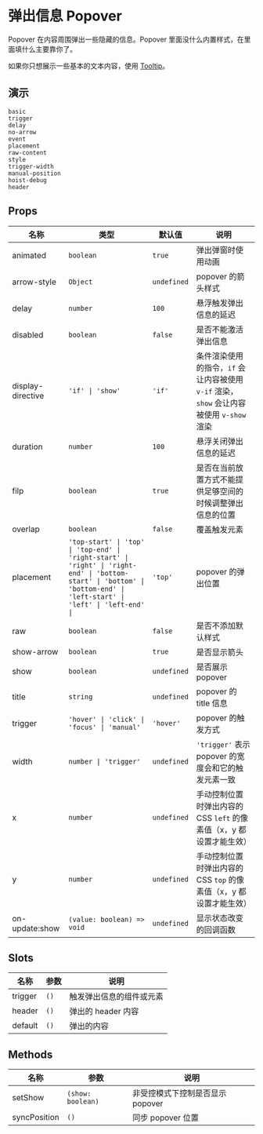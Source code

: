 # 弹出信息 Popover

Popover 在内容周围弹出一些隐藏的信息。Popover 里面没什么内置样式，在里面填什么主要靠你了。

如果你只想展示一些基本的文本内容，使用 [Tooltip](tooltip)。

## 演示

```demo
basic
trigger
delay
no-arrow
event
placement
raw-content
style
trigger-width
manual-position
hoist-debug
header
```

## Props

| 名称 | 类型 | 默认值 | 说明 |
| --- | --- | --- | --- |
| animated | `boolean` | `true` | 弹出弹窗时使用动画 |
| arrow-style | `Object` | `undefined` | popover 的箭头样式 |
| delay | `number` | `100` | 悬浮触发弹出信息的延迟 |
| disabled | `boolean` | `false` | 是否不能激活弹出信息 |
| display-directive | `'if' \| 'show'` | `'if'` | 条件渲染使用的指令，`if` 会让内容被使用 `v-if` 渲染，`show` 会让内容被使用 `v-show` 渲染 |
| duration | `number` | `100` | 悬浮关闭弹出信息的延迟 |
| filp | `boolean` | `true` | 是否在当前放置方式不能提供足够空间的时候调整弹出信息的位置 |
| overlap | `boolean` | `false` | 覆盖触发元素 |
| placement | `'top-start' \| 'top' \| 'top-end' \| 'right-start' \| 'right' \| 'right-end' \| 'bottom-start' \| 'bottom' \| 'bottom-end' \| 'left-start' \| 'left' \| 'left-end' \| ` | `'top'` | popover 的弹出位置 |
| raw | `boolean` | `false` | 是否不添加默认样式 |
| show-arrow | `boolean` | `true` | 是否显示箭头 |
| show | `boolean` | `undefined` | 是否展示 popover |
| title | `string` | `undefined` | popover 的 title 信息 |
| trigger | `'hover' \| 'click' \| 'focus' \| 'manual'` | `'hover'` | popover 的触发方式 |
| width | `number \| 'trigger'` | `undefined` | `'trigger'` 表示 popover 的宽度会和它的触发元素一致 |
| x | `number` | `undefined` | 手动控制位置时弹出内容的 CSS `left` 的像素值（x，y 都设置才能生效） |
| y | `number` | `undefined` | 手动控制位置时弹出内容的 CSS `top` 的像素值（x，y 都设置才能生效） |
| on-update:show | `(value: boolean) => void` | `undefined` | 显示状态改变的回调函数 |

## Slots

| 名称    | 参数 | 说明                     |
| ------- | ---- | ------------------------ |
| trigger | `()` | 触发弹出信息的组件或元素 |
| header  | `()` | 弹出的 header 内容       |
| default | `()` | 弹出的内容               |

## Methods

| 名称         | 参数              | 说明                             |
| ------------ | ----------------- | -------------------------------- |
| setShow      | `(show: boolean)` | 非受控模式下控制是否显示 popover |
| syncPosition | `()`              | 同步 popover 位置                |
